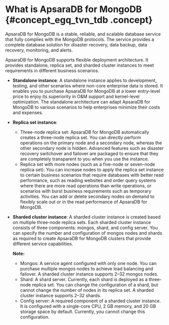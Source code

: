 # What is ApsaraDB for MongoDB {#concept_egq_tvn_tdb .concept}

ApsaraDB for MongoDB is a stable, reliable, and scalable database service that fully complies with the MongoDB protocols. The service provides a complete database solution for disaster recovery, data backup, data recovery, monitoring, and alerts.

ApsaraDB for MongoDB supports flexible deployment architecture. It provides standalone, replica set, and sharded cluster instances to meet requirements in different business scenarios.

-   **Standalone instance**: A standalone instance applies to development, testing, and other scenarios where non-core enterprise data is stored. It enables you to purchase ApsaraDB for MongoDB at a lower entry-level price to enjoy its superiority in O&M support and kernel-level optimization. The standalone architecture can adapt ApsaraDB for MongoDB to various scenarios to help enterprises minimize their costs and expenses.
-   **Replica set instance**:
    -   Three-node replica set: ApsaraDB for MongoDB automatically creates a three-node replica set. You can directly perform operations on the primary node and a secondary node, whereas the other secondary node is hidden. Advanced features such as disaster recovery switchover and failover are packaged to ensure that they are completely transparent to you when you use the instance.
    -   Replica set with more nodes \(such as a five-node or seven-node replica set\): You can increase nodes to apply the replica set instance to certain business scenarios that require databases with better read performance, such as reading websites and order query systems where there are more read operations than write operations, or scenarios with burst business requirements such as temporary activities. You can add or delete secondary nodes on demand to flexibly scale out or in the read performance of ApsaraDB for MongoDB.
-   **Sharded cluster instance**: A sharded cluster instance is created based on multiple three-node replica sets. Each sharded cluster instance consists of three components: mongos, shard, and config server. You can specify the number and configuration of mongos nodes and shards as required to create ApsaraDB for MongoDB clusters that provide different service capabilities.

    **Note:** 

    -   Mongos: A service agent configured with only one node. You can purchase multiple mongos nodes to achieve load balancing and failover. A sharded cluster instance supports 2–32 mongos nodes.
    -   Shard: A shard server. Currently, each shard is deployed as a three-node replica set. You can change the configuration of a shard, but cannot change the number of nodes in its replica set. A sharded cluster instance supports 2–32 shards.
    -   Config server: A required component of a sharded cluster instance. It is configured with a single-core CPU, 2 GB memory, and 20 GB storage space by default. Currently, you cannot change this configuration.

